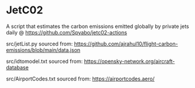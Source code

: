 # JetC02
A script that estimates the carbon emissions emitted globally by private jets daily @ https://github.com/Spyabo/jetc02-actions

src/jetList.py sourced from: https://github.com/ajrahul10/flight-carbon-emissions/blob/main/data.json

src/idtomodel.txt sourced from: https://opensky-network.org/aircraft-database

src/AirportCodes.txt sourced from: https://airportcodes.aero/
